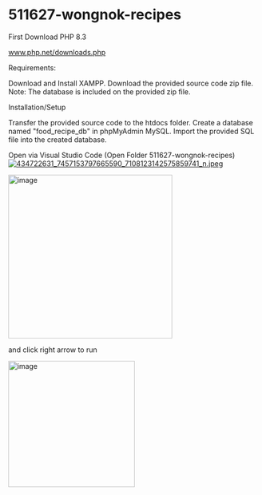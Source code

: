 # 511627-wongnok-recipes


First Download PHP 8.3

www.php.net/downloads.php

Requirements:

Download and Install XAMPP.
Download the provided source code zip file.
Note: The database is included on the provided zip file.

Installation/Setup

Transfer the provided source code to the htdocs folder.
Create a database named "food_recipe_db" in phpMyAdmin MySQL.
Import the provided SQL file into the created database.

Open via Visual Studio Code (Open Folder 511627-wongnok-recipes)
[<img src="https://img5.pic.in.th/file/secure-sv1/434722631_7457153797665590_7108123142575859741_n.jpeg" alt="434722631_7457153797665590_7108123142575859741_n.jpeg" border="0" />](https://img5.pic.in.th/file/secure-sv1/434722631_7457153797665590_7108123142575859741_n.jpeg)

<img width="328" alt="image" src="https://user-images.githubusercontent.com/53041460/165452497-ebdafffa-d0d0-44e7-9147-ceb6cec829c2.png">


and click right arrow to run

<img width="253" alt="image" src="https://user-images.githubusercontent.com/53041460/165502302-873ac22b-3b0a-473f-bd78-39925b98c5ad.png">






